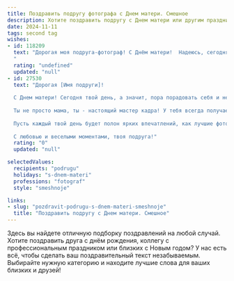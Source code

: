 ```yaml
---
title: Поздравить подругу фотографа с Днем матери. Смешное
description: Хотите поздравить подругу с Днем матери или другим праздником? Наш ИИ создаст незабываемое поздравление, а вы обязательно выделитесь среди других.  
date: 2024-11-11
tags: second tag
wishes:
- id: 118209
  text: "Дорогая моя подруга-фотограф! С Днём матери!  Надеюсь, сегодня тебя не будут атаковать малыши с криками \"Сфоткай!\" каждые пять секунд, а только нежные объятия и поцелуи. Пусть твой объектив сегодня запечатлеет самые тёплые и трогательные моменты, а не очередной разгром детской комнаты!  С праздником!
  "
  rating: "undefined"
  updated: "null"
- id: 27530
  text: "Дорогая [Имя подруги]!
  
  С Днем матери! Сегодня твой день, а значит, пора порадовать себя и немного отдохнуть от всех фотосессий и съемок! Пусть каждый момент будет запечатлен в сердце, а не только на камеру.
  
  Ты не просто мама, ты - настоящий мастер кадра! У тебя всегда получается запечатлеть самые яркие моменты, даже когда они внезапно возникают среди детского хаоса. Сколько шедевров ты уже создала, возвращая улыбки и слезы радости на лентах своих клиентов!
  
  Пусть каждый твой день будет полон ярких впечатлений, как лучшие фотографии, а все твои мечты сбудутся в идеальном разрешении! Желаю, чтобы твои дети всегда заставляли тебя улыбаться, даже когда они путают твою фотокамеру с игрушкой!
  
  С любовью и веселыми моментами, твоя подруга!"
  rating: "0"
  updated: "null"

selectedValues:
  recipients: "podrugu"
  holidays: "s-dnem-materi"
  professions: "fotograf"
  style: "smeshnoje"

links:
- slug: "pozdravit-podrugu-s-dnem-materi-smeshnoje"
  title: "Поздравить подругу с Днем матери. Смешное"
---
```


Здесь вы найдете отличную подборку поздравлений на любой случай. 
Хотите поздравить друга с днём рождения, коллегу с профессиональным праздником или близких с Новым годом? У нас есть всё, чтобы сделать ваш поздравительный текст незабываемым. Выбирайте нужную категорию и находите лучшие слова для ваших близких и друзей!
